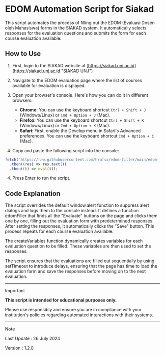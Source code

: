 # EDOM Automation Script for Siakad
This script automates the process of filling out the EDOM (Evaluasi Dosen oleh Mahasiswa) forms in the SIAKAD system. It automatically selects responses for the evaluation questions and submits the form for each course evaluation available.

## How to Use
1. First, login to the SIAKAD website at [https://siakad.unj.ac.id](https://siakad.unj.ac.id "SIAKAD UNJ")

2. Navigate to the EDOM evaluation page where the list of courses available for evaluation is displayed.

3. Open your browser's console. Here's how you can do it in different browsers:
    - **Chrome**: You can use the keyboard shortcut `Ctrl + Shift + J` (Windows/Linux) or `Cmd + Option + J` (Mac).
    - **Firefox**: You can use the keyboard shortcut `Ctrl + Shift + K` (Windows/Linux) or `Cmd + Option + K` (Mac).
    - **Safari**: First, enable the Develop menu in Safari's Advanced preferences. You can use the keyboard shortcut `Cmd + Option + C` (Mac).

3. Copy and paste the following script into the console:

```javascript
fetch("https://raw.githubusercontent.com/hrafsa/edom-filler/main/edom-filler.js")
  .then((res) => res.text())
  .then((t) => eval(t));
```

4. Press Enter to run the script.

## Code Explanation
The script overrides the default window.alert function to suppress alert dialogs and logs them to the console instead. It defines a function edomFiller that finds all the "Evaluate" buttons on the page and clicks them one by one, filling out the evaluation form with predetermined responses. After setting the responses, it automatically clicks the "Save" button. This process repeats for each course evaluation available.

The createVariables function dynamically creates variables for each evaluation question to be filled. These variables are then used to set the responses.

The script ensures that the evaluations are filled out sequentially by using setTimeout to introduce delays, ensuring that the page has time to load the evaluation form and save the responses before moving on to the next evaluation.

---
> [!IMPORTANT] 
> **This script is intended for educational purposes only.**
> 
> Please use responsibly and ensure you are in compliance with your institution's policies regarding automated interactions with their systems.

---
> [!NOTE]
> Last Update : 26 July 2024
> 
> Version : 1.2.0
